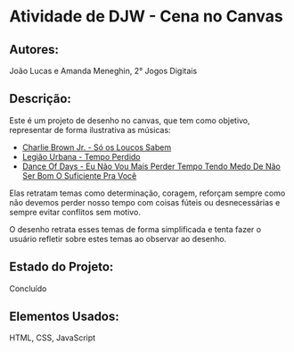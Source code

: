 # Atividade de DJW - Cena no Canvas

## Autores:
João Lucas e Amanda Meneghin, 2° Jogos Digitais

## Descrição:
Este é um projeto de desenho no canvas, que tem como objetivo, representar de forma ilustrativa as músicas:
- [Charlie Brown Jr. - Só os Loucos Sabem](https://www.youtube.com/watch?v=JRJj4z-prvM)
- [Legião Urbana - Tempo Perdido](https://www.youtube.com/watch?v=2hr7Uqu6G80)
- [Dance Of Days - Eu Não Vou Mais Perder Tempo Tendo Medo De Não Ser Bom O Suficiente Pra Você](https://www.youtube.com/watch?v=wD1xSPx3U-c)

Elas retratam temas como determinação, coragem, reforçam sempre como não devemos perder nosso tempo
com coisas fúteis ou desnecessárias e sempre evitar conflitos sem motivo.

O desenho retrata esses temas de forma simplificada e tenta fazer o usuário refletir sobre estes temas ao observar ao desenho.

## Estado do Projeto:
Concluído

## Elementos Usados:
HTML, CSS, JavaScript




